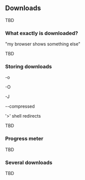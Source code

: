 ## Downloads

TBD

### What exactly is downloaded?

"my browser shows something else"

TBD

### Storing downloads

-o

-O

-J

--compressed

'>' shell redirects

TBD

### Progress meter

TBD

### Several downloads

TBD

